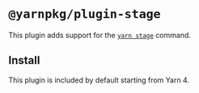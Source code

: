 # `@yarnpkg/plugin-stage`

This plugin adds support for the [`yarn stage`](https://yarnpkg.com/cli/stage) command.

## Install

This plugin is included by default starting from Yarn 4.
